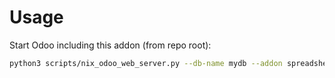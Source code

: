 # Usage

Start Odoo including this addon (from repo root):

```bash
python3 scripts/nix_odoo_web_server.py --db-name mydb --addon spreadsheet_dashboard
```
